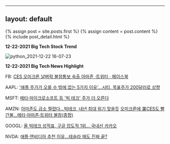 
---
layout: default
---

<div class="blog-index">  
  {% assign post = site.posts.first %}
  {% assign content = post.content %}
  {% include post_detail.html %}
</div>


**12-22-2021 Big Tech Stock Trend**


![python_2021-12-22 16-07-23](https://user-images.githubusercontent.com/96516502/147168655-df162d5a-72b7-4b71-8b49-7c699ff7e556.jpg)

**12-22-2021 Big Tech News Highlight**

FB:
[CES 오미크론 날벼락 불참통보 속출 아마존 ·트위터 · 페이스북](https://www.g-enews.com/view.php%3Fud%3D2021122215053350724a01bf698f_1)


AAPL:
['애플 주가가 오를 수 밖에 없는 5가지 이유'…시티, 목표주가 200달러로 상향](https://www.hankyung.com/finance/article/202112227688i)


MSFT:
[메타·마이크로소프트 등 '빅 테크' 주가 더 오른다](https://magazine.hankyung.com/business/article/202112150208b)


AMZN:
[아마존도 급소 찔렸다...빅테크, 내년 최대 위기 맞을듯](https://www.chosun.com/economy/tech_it/2021/12/23/VVR3BUSLDZFCHO7AVFVF2JHPDE/)
[오미크론에 美CES도 빨간불…메타·아마존·트위터 불참(종합)](https://www.mk.co.kr/news/world/view/2021/12/1195929/)


GOOGL:
[올 빅테크 성적표, 구글 압도적 1위… 국내선 카카오](https://www.chosun.com/economy/tech_it/2021/12/21/KDBZWI4VYVA73MEO3FJHP4SEFY/)


NVDA:
[애플·엔비디아 추천 이유…테슬라 매도 진짜 끝?](https://www.hankyung.com/finance/article/202112237731i)



